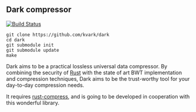 ## Dark compressor

[![Build Status](https://travis-ci.org/kvark/dark.png?branch=master)](https://travis-ci.org/kvark/dark)
```
git clone https://github.com/kvark/dark
cd dark
git submodule init
git submodule update
make
```

Dark aims to be a practical lossless universal data compressor. By combining the security of [Rust](http://rust-lang.com) with the state of art BWT implementation and compression techniques, Dark aims to be the trust-worthy tool for your day-to-day compression needs.

It requires [rust-compress](http://github.com/alexcrichton/rust-compress), and is going to be developed in cooperation with this wonderful library.

